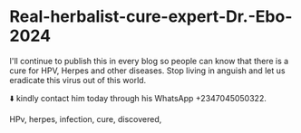 # Real-herbalist-cure-expert-Dr.-Ebo-2024




I'll continue to publish this in every blog so people can know that there is a cure for HPV, Herpes and other diseases. Stop living in anguish and let us eradicate this virus out of this world.

⬇️ kindly contact him today through his WhatsApp +2347045050322.





HPv, herpes, infection, cure, discovered,
